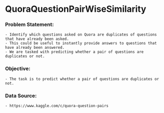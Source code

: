 # QuoraQuestionPairWiseSimilarity

### Problem Statement:
	- Identify which questions asked on Quora are duplicates of questions that have already been asked. 
	- This could be useful to instantly provide answers to questions that have already been answered. 
	- We are tasked with predicting whether a pair of questions are duplicates or not.
	
### Objective:
	- The task is to predict whether a pair of questions are duplicates or not.

### Data Source: 
	- https://www.kaggle.com/c/quora-question-pairs







